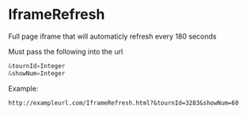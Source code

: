 # IframeRefresh

Full page iframe that will automaticly refresh every 180 seconds

Must pass the following into the url
```javascript
&tournId=Integer
&showNum=Integer
```

Example:
```
http://exampleurl.com/IframeRefresh.html?&tournId=3283&showNum=60
```
